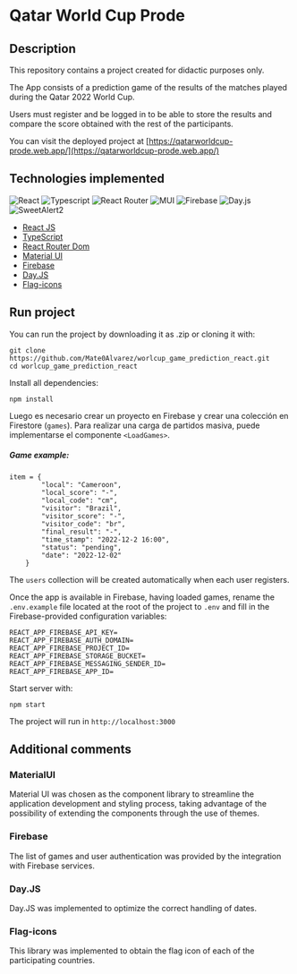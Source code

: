 # Qatar World Cup Prode

## Description

This repository contains a project created for didactic purposes only. 

The App consists of a prediction game of the results of the matches played during the Qatar 2022 World Cup. 

Users must register and be logged in to be able to store the results and compare the score obtained with the rest of the participants.

You can visit the deployed project at  [https://qatarworldcup-prode.web.app/](https://qatarworldcup-prode.web.app/)

## Technologies implemented

![React](https://img.shields.io/badge/react-%2320232a.svg?style=for-the-badge&logo=react&logoColor=%2361DAFB) ![Typescript](https://img.shields.io/badge/TypeScript-007ACC?style=for-the-badge&logo=typescript&logoColor=white) ![React Router](https://img.shields.io/badge/React_Router-CA4245?style=for-the-badge&logo=react-router&logoColor=white) ![MUI](https://img.shields.io/badge/MUI-%230081CB.svg?style=for-the-badge&logo=mui&logoColor=white) ![Firebase](https://img.shields.io/badge/firebase-%23039BE5.svg?style=for-the-badge&logo=firebase) ![Day.js](https://img.shields.io/badge/day.js-CA4245?style=for-the-badge) ![SweetAlert2](https://img.shields.io/badge/Flag_icons-%23e4ae93.svg?style=for-the-badge)

* [React JS](https://reactjs.org/)
* [TypeScript](https://www.typescriptlang.org/)
* [React Router Dom](https://reactrouter.com/)
* [Material UI](https://mui.com/)
* [Firebase](https://firebase.google.com/)
* [Day.JS](https://day.js.org/)
* [Flag-icons](https://github.com/lipis/flag-icons)

## Run project

You can run the project by downloading it as .zip or cloning it with:

```
git clone https://github.com/Mate0Alvarez/worlcup_game_prediction_react.git
cd worlcup_game_prediction_react
```

Install all dependencies:

```
npm install
```

Luego es necesario crear un proyecto en Firebase y crear una colección en Firestore (`games`). Para realizar una carga de partidos masiva, puede implementarse el componente `<LoadGames>`.

##### Game example:
```
item = {
        "local": "Cameroon",
        "local_score": "-",
        "local_code": "cm",
        "visitor": "Brazil",
        "visitor_score": "-",
        "visitor_code": "br",
        "final_result": "-",
        "time_stamp": "2022-12-2 16:00",
        "status": "pending",
        "date": "2022-12-02"
    }
```

The `users` collection will be created automatically when each user registers.

Once the app is available in Firebase, having loaded games, rename the `.env.example` file located at the root of the project to `.env` and fill in the Firebase-provided configuration variables:

```
REACT_APP_FIREBASE_API_KEY=
REACT_APP_FIREBASE_AUTH_DOMAIN=
REACT_APP_FIREBASE_PROJECT_ID=
REACT_APP_FIREBASE_STORAGE_BUCKET=
REACT_APP_FIREBASE_MESSAGING_SENDER_ID=
REACT_APP_FIREBASE_APP_ID=
```

Start server with:

```
npm start
```

The project will run in `http://localhost:3000`

## Additional comments

### MaterialUI
Material UI was chosen as the component library to streamline the application development and styling process, taking advantage of the possibility of extending the components through the use of themes.
### Firebase
The list of games and user authentication was provided by the integration with Firebase services.
### Day.JS
Day.JS was implemented to optimize the correct handling of dates.
### Flag-icons
This library was implemented to obtain the flag icon of each of the participating countries.
